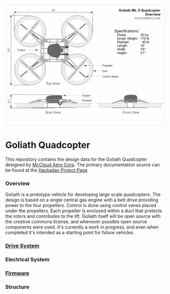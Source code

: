 
![Overview](https://raw.githubusercontent.com/mccloudaero/goliath-quadcopter/master/overview.png)
# Goliath Quadcopter
This repository contains the design data for the Goliath Quadcopter designed by
[McCloud Aero Corp](http://www.mccloudaero.com). The primary documentation source can be found at the
[Hackaday Project Page](https://hackaday.io/project/1230-goliath-a-gas-powered-quadcopter)

### Overview
Goliath is a prototype vehicle for developing large scale quadcopters. The design is based on a single central gas engine with a belt drive providing power to the four propellers. Control is done using control vanes placed under the propellers. Each propeller is enclosed within a duct that protects the rotors and contributes to the lift. Goliath itself will be open source with the creative commons license, and whenever possible open source components were used. It's currently a work in progress, and even when completed it's intended as a starting point for future vehicles.

### [Drive System](https://github.com/mccloudaero/goliath-quadcopter/blob/master/drive_system/README.md)
### Electrical System
### [Firmware](https://github.com/mccloudaero/goliath-quadcopter/blob/master/firmware/README.md)
### Structure
